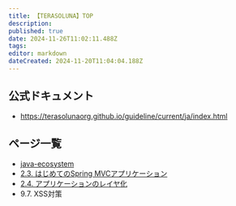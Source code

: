 ```yaml
---
title: 【TERASOLUNA】TOP
description: 
published: true
date: 2024-11-26T11:02:11.488Z
tags: 
editor: markdown
dateCreated: 2024-11-20T11:04:04.188Z
---
```


## 公式ドキュメント
- https://terasolunaorg.github.io/guideline/current/ja/index.html

## ページ一覧
- [java-ecosystem](/java-ecosystem)
- [2.3. はじめてのSpring MVCアプリケーション](/terasoluna-2-3)
- [2.4. アプリケーションのレイヤ化](/terasoluna-2-4)
- 9.7. XSS対策